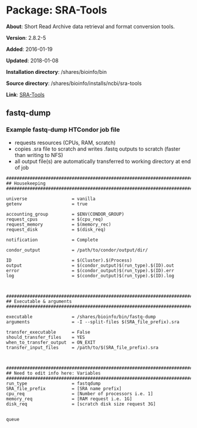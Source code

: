 # Package: SRA-Tools

**About**: Short Read Archive data retrieval and format conversion tools.

**Version**: 2.8.2-5

**Added**: 2016-01-19

**Updated**: 2018-01-08

**Installation directory**: /shares/bioinfo/bin

**Source directory**: /shares/bioinfo/installs/ncbi/sra-tools

**Link**: [SRA-Tools](http://ncbi.github.io/sra-tools/)

## fastq-dump

### Example fastq-dump HTCondor job file

- requests resources (CPUs, RAM, scratch)
- copies .sra file to scratch and writes .fastq outputs to scratch (faster than writing to NFS)
- all output file(s) are automatically transferred to working directory at end of job

```     
###############################################################################################
## Housekeeping
###############################################################################################

universe                 = vanilla
getenv                   = true

accounting_group         = $ENV(CONDOR_GROUP)
request_cpus             = $(cpu_req)
request_memory           = $(memory_rec)
request_disk             = $(disk_req)

notification             = Complete

condor_output            = /path/to/condor/output/dir/

ID                       = $(Cluster).$(Process)
output                   = $(condor_output)$(run_type).$(ID).out
error                    = $(condor_output)$(run_type).$(ID).err
log                      = $(condor_output)$(run_type).$(ID).log



###############################################################################################
## Executable & arguments
###############################################################################################

executable               = /shares/bioinfo/bin/fastq-dump
arguments                = -I --split-files $(SRA_file_prefix).sra

transfer_executable      = False
should_transfer_files    = YES
when_to_transfer_output  = ON_EXIT
transfer_input_files     = /path/to/$(SRA_file_prefix).sra



###############################################################################################
## Need to edit info here: Variables
###############################################################################################
run_type                 = fastqdump
SRA_file_prefix          = [SRA name prefix]
cpu_req                  = [Number of processors i.e. 1]
memory_req               = [RAM request i.e. 1G]
disk_req                 = [scratch disk size request 3G]


queue
```
